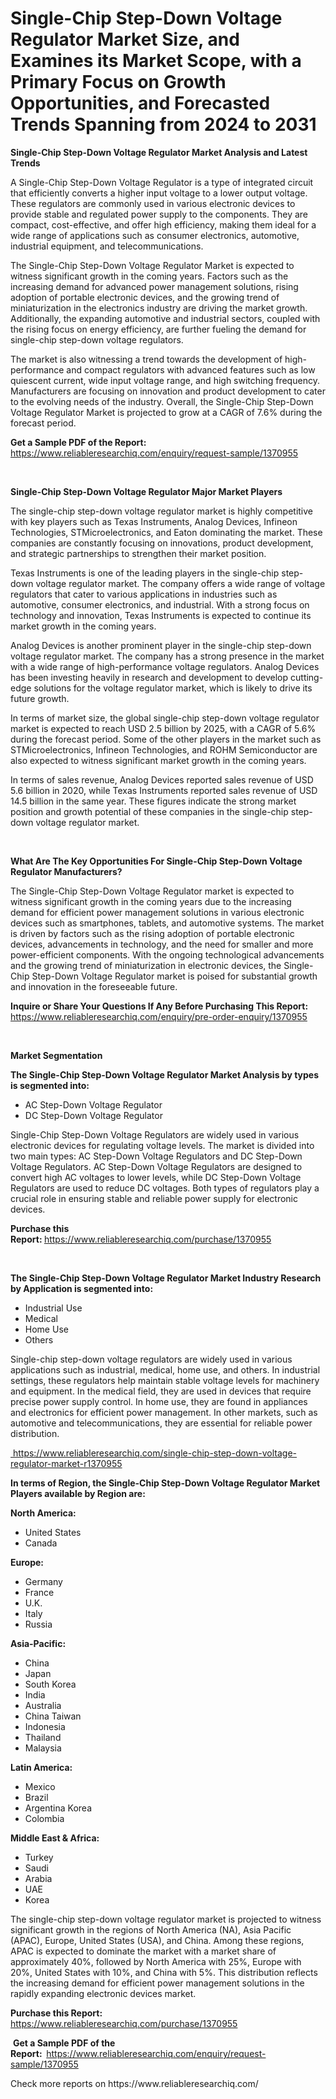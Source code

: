 <p><h1>Single-Chip Step-Down Voltage Regulator Market Size, and Examines its Market Scope, with a Primary Focus on Growth Opportunities, and Forecasted Trends Spanning from 2024 to 2031</h1></p><p><strong>Single-Chip Step-Down Voltage Regulator Market Analysis and Latest Trends</strong></p>
<p><p>A Single-Chip Step-Down Voltage Regulator is a type of integrated circuit that efficiently converts a higher input voltage to a lower output voltage. These regulators are commonly used in various electronic devices to provide stable and regulated power supply to the components. They are compact, cost-effective, and offer high efficiency, making them ideal for a wide range of applications such as consumer electronics, automotive, industrial equipment, and telecommunications.</p><p>The Single-Chip Step-Down Voltage Regulator Market is expected to witness significant growth in the coming years. Factors such as the increasing demand for advanced power management solutions, rising adoption of portable electronic devices, and the growing trend of miniaturization in the electronics industry are driving the market growth. Additionally, the expanding automotive and industrial sectors, coupled with the rising focus on energy efficiency, are further fueling the demand for single-chip step-down voltage regulators.</p><p>The market is also witnessing a trend towards the development of high-performance and compact regulators with advanced features such as low quiescent current, wide input voltage range, and high switching frequency. Manufacturers are focusing on innovation and product development to cater to the evolving needs of the industry. Overall, the Single-Chip Step-Down Voltage Regulator Market is projected to grow at a CAGR of 7.6% during the forecast period.</p></p>
<p><strong>Get a Sample PDF of the Report:&nbsp;</strong> <a href="https://www.reliableresearchiq.com/enquiry/request-sample/1370955">https://www.reliableresearchiq.com/enquiry/request-sample/1370955</a></p>
<p>&nbsp;</p>
<p><strong>Single-Chip Step-Down Voltage Regulator Major Market Players</strong></p>
<p><p>The single-chip step-down voltage regulator market is highly competitive with key players such as Texas Instruments, Analog Devices, Infineon Technologies, STMicroelectronics, and Eaton dominating the market. These companies are constantly focusing on innovations, product development, and strategic partnerships to strengthen their market position.</p><p>Texas Instruments is one of the leading players in the single-chip step-down voltage regulator market. The company offers a wide range of voltage regulators that cater to various applications in industries such as automotive, consumer electronics, and industrial. With a strong focus on technology and innovation, Texas Instruments is expected to continue its market growth in the coming years.</p><p>Analog Devices is another prominent player in the single-chip step-down voltage regulator market. The company has a strong presence in the market with a wide range of high-performance voltage regulators. Analog Devices has been investing heavily in research and development to develop cutting-edge solutions for the voltage regulator market, which is likely to drive its future growth.</p><p>In terms of market size, the global single-chip step-down voltage regulator market is expected to reach USD 2.5 billion by 2025, with a CAGR of 5.6% during the forecast period. Some of the other players in the market such as STMicroelectronics, Infineon Technologies, and ROHM Semiconductor are also expected to witness significant market growth in the coming years.</p><p>In terms of sales revenue, Analog Devices reported sales revenue of USD 5.6 billion in 2020, while Texas Instruments reported sales revenue of USD 14.5 billion in the same year. These figures indicate the strong market position and growth potential of these companies in the single-chip step-down voltage regulator market.</p></p>
<p>&nbsp;</p>
<p><strong>What Are The Key Opportunities For Single-Chip Step-Down Voltage Regulator Manufacturers?</strong></p>
<p><p>The Single-Chip Step-Down Voltage Regulator market is expected to witness significant growth in the coming years due to the increasing demand for efficient power management solutions in various electronic devices such as smartphones, tablets, and automotive systems. The market is driven by factors such as the rising adoption of portable electronic devices, advancements in technology, and the need for smaller and more power-efficient components. With the ongoing technological advancements and the growing trend of miniaturization in electronic devices, the Single-Chip Step-Down Voltage Regulator market is poised for substantial growth and innovation in the foreseeable future.</p></p>
<p><strong>Inquire or Share Your Questions If Any Before Purchasing This Report:</strong> <a href="https://www.reliableresearchiq.com/enquiry/pre-order-enquiry/1370955">https://www.reliableresearchiq.com/enquiry/pre-order-enquiry/1370955</a></p>
<p>&nbsp;</p>
<p><strong>Market Segmentation</strong></p>
<p><strong>The Single-Chip Step-Down Voltage Regulator Market Analysis by types is segmented into:</strong></p>
<p><ul><li>AC Step-Down Voltage Regulator</li><li>DC Step-Down Voltage Regulator</li></ul></p>
<p><p>Single-Chip Step-Down Voltage Regulators are widely used in various electronic devices for regulating voltage levels. The market is divided into two main types: AC Step-Down Voltage Regulators and DC Step-Down Voltage Regulators. AC Step-Down Voltage Regulators are designed to convert high AC voltages to lower levels, while DC Step-Down Voltage Regulators are used to reduce DC voltages. Both types of regulators play a crucial role in ensuring stable and reliable power supply for electronic devices.</p></p>
<p><strong>Purchase this Report:&nbsp;</strong><a href="https://www.reliableresearchiq.com/purchase/1370955">https://www.reliableresearchiq.com/purchase/1370955</a></p>
<p>&nbsp;</p>
<p><strong>The Single-Chip Step-Down Voltage Regulator Market Industry Research by Application is segmented into:</strong></p>
<p><ul><li>Industrial Use</li><li>Medical</li><li>Home Use</li><li>Others</li></ul></p>
<p><p>Single-chip step-down voltage regulators are widely used in various applications such as industrial, medical, home use, and others. In industrial settings, these regulators help maintain stable voltage levels for machinery and equipment. In the medical field, they are used in devices that require precise power supply control. In home use, they are found in appliances and electronics for efficient power management. In other markets, such as automotive and telecommunications, they are essential for reliable power distribution.</p></p>
<p><a href="https://www.reliableresearchiq.com/single-chip-step-down-voltage-regulator-market-r1370955">&nbsp;https://www.reliableresearchiq.com/single-chip-step-down-voltage-regulator-market-r1370955</a></p>
<p><strong>In terms of Region, the Single-Chip Step-Down Voltage Regulator Market Players available by Region are:</strong></p>
<p>
    <p> <strong> North America: </strong>
        <ul>
            <li>United States</li>
            <li>Canada</li>
        </ul>
        </p> 
    <p> <strong> Europe: </strong>
        <ul>
            <li>Germany</li>
            <li>France</li>
            <li>U.K.</li>
            <li>Italy</li>
            <li>Russia</li>
        </ul>
        </p> 
    <p> <strong> Asia-Pacific: </strong>
        <ul>
            <li>China</li>
            <li>Japan</li>
            <li>South Korea</li>
            <li>India</li>
            <li>Australia</li>
            <li>China Taiwan</li>
            <li>Indonesia</li>
            <li>Thailand</li>
            <li>Malaysia</li>
        </ul>
        </p> 
    <p> <strong> Latin America: </strong>
        <ul>
            <li>Mexico</li>
            <li>Brazil</li>
            <li>Argentina Korea</li>
            <li>Colombia</li>
        </ul>
        </p> 
    <p> <strong> Middle East & Africa: </strong>
        <ul>
            <li>Turkey</li>
            <li>Saudi</li>
            <li>Arabia</li>
            <li>UAE</li>
            <li>Korea</li>
        </ul>
    </p>
    </p>
<p><p>The single-chip step-down voltage regulator market is projected to witness significant growth in the regions of North America (NA), Asia Pacific (APAC), Europe, United States (USA), and China. Among these regions, APAC is expected to dominate the market with a market share of approximately 40%, followed by North America with 25%, Europe with 20%, United States with 10%, and China with 5%. This distribution reflects the increasing demand for efficient power management solutions in the rapidly expanding electronic devices market.</p></p>
<p><strong>Purchase this Report: </strong><a href="https://www.reliableresearchiq.com/purchase/1370955">https://www.reliableresearchiq.com/purchase/1370955</a></p>
<p>&nbsp;<strong>Get a Sample PDF of the Report:&nbsp;&nbsp;</strong><a href="https://www.reliableresearchiq.com/enquiry/request-sample/1370955">https://www.reliableresearchiq.com/enquiry/request-sample/1370955</a></p>
<p><strong></strong></p>
<p>Check more reports on https://www.reliableresearchiq.com/</p>